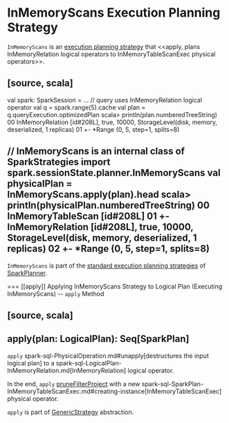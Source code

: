 # InMemoryScans Execution Planning Strategy

`InMemoryScans` is an [execution planning strategy](SparkStrategy.md) that <<apply, plans InMemoryRelation logical operators to InMemoryTableScanExec physical operators>>.

[source, scala]
----
val spark: SparkSession = ...
// query uses InMemoryRelation logical operator
val q = spark.range(5).cache
val plan = q.queryExecution.optimizedPlan
scala> println(plan.numberedTreeString)
00 InMemoryRelation [id#208L], true, 10000, StorageLevel(disk, memory, deserialized, 1 replicas)
01    +- *Range (0, 5, step=1, splits=8)

// InMemoryScans is an internal class of SparkStrategies
import spark.sessionState.planner.InMemoryScans
val physicalPlan = InMemoryScans.apply(plan).head
scala> println(physicalPlan.numberedTreeString)
00 InMemoryTableScan [id#208L]
01    +- InMemoryRelation [id#208L], true, 10000, StorageLevel(disk, memory, deserialized, 1 replicas)
02          +- *Range (0, 5, step=1, splits=8)
----

`InMemoryScans` is part of the [standard execution planning strategies](../SparkPlanner.md#strategies) of [SparkPlanner](../SparkPlanner.md).

=== [[apply]] Applying InMemoryScans Strategy to Logical Plan (Executing InMemoryScans) -- `apply` Method

[source, scala]
----
apply(plan: LogicalPlan): Seq[SparkPlan]
----

`apply` spark-sql-PhysicalOperation.md#unapply[destructures the input logical plan] to a spark-sql-LogicalPlan-InMemoryRelation.md[InMemoryRelation] logical operator.

In the end, `apply` [pruneFilterProject](../SparkPlanner.md#pruneFilterProject) with a new spark-sql-SparkPlan-InMemoryTableScanExec.md#creating-instance[InMemoryTableScanExec] physical operator.

`apply` is part of [GenericStrategy](../catalyst/GenericStrategy.md#apply) abstraction.
